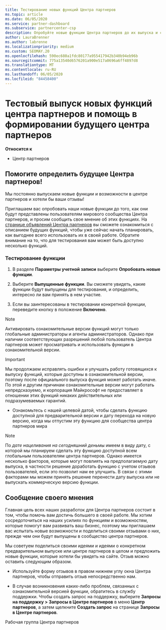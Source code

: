 ```yaml
---
title: Тестирование новых функций Центра партнеров
ms.topic: article
ms.date: 06/05/2020
ms.service: partner-dashboard
ms.subservice: partnercenter-csp
description: Опробуйте новые функции Центра партнеров до их выпуска и сообщите нам свое мнение. Помогите определить будущее Центра партнеров!
author: LauraBrenner
ms.author: labrenne
ms.localizationpriority: medium
ms.custom: SEOMAY.20
ms.openlocfilehash: 590ec680a1fdc80177a955417942b340b94eb96b
ms.sourcegitcommit: 775a13540d6576201a900e517a0696a6ff4897d8
ms.translationtype: MT
ms.contentlocale: ru-RU
ms.lasthandoff: 06/05/2020
ms.locfileid: "84458400"
---
```

# <a name="test-drive-new-partner-center-features-and-help-shape-the-future-of-partner-center"></a>Тестовый выпуск новых функций центра партнеров и помощь в формировании будущего центра партнеров

**Относится к**

- Центр партнеров

## <a name="help-shape-the-future-of-partner-center"></a>Помогите определить будущее Центра партнеров!

Мы постоянно выпускаем новые функции и возможности в центре партнеров и хотели бы ваши отзывы! 

Приглашаем вас опробовать наши новые функции до того, как они будут представлены пользователям мирового сообщества Центра партнеров, и просим сообщить свое мнение об этих функциях. На [странице объявлений Центра партнеров](announcements/index.md) вы сможете ознакомиться с описанием будущих функций, чтобы уже сейчас начать планировать, как выгоднее всего использовать их в своей работе. Обратите внимание на то, что для тестирования вам может быть доступно несколько функций.

### <a name="test-drive-a-feature"></a>Тестирование функции

1. В разделе **Параметры учетной записи** выберите **Опробовать новые функции**.

2. Выберите **Выпущенные функции**. Вы сможете увидеть, какие функции будут выпущены для тестирования, и определить, интересно ли вам принять в нем участие.

3. Если вы заинтересованы в тестировании конкретной функции, переведите кнопку в положение **Включено**.

> [!NOTE]  
> Активировать ознакомительные версии функций могут только глобальные администраторы и агенты администраторов. Однако при наличии соответствующих разрешений любой пользователь Центра партнеров может просматривать и использовать функции в ознакомительной версии.

> [!IMPORTANT]  
> Мы продолжаем исправлять ошибки и улучшать работу готовящихся к выпуску функций, которые доступны в ознакомительной версии, поэтому после официального выпуска функция может работать иначе. По этой и другим причинам ознакомительные версии могут работать непредсказуемо, и корпорация Майкрософт не предоставляет в отношении этих функций никаких действительных или подразумеваемых гарантий.

- Ознакомьтесь с нашей целевой датой, чтобы сделать функцию доступной для предварительной версии и дату перехода на новую версию, когда мы отпустим эту функцию для сообщества центра партнеров мира

> [!NOTE]  
> По *дате нацеливания на сегодняшний день*мы имеем в виду дату, с которой мы планируем сделать эту функцию доступной всем глобальным пользователям центра партнеров. Однако имеется несколько факторов, которые могут повлиять на предполагаемую дату выпуска, в частности решение доработать функцию с учетом отзывов пользователей, если это позволит нам ее улучшить. В связи с этими факторами мы можем принять решение перенести дату выпуска или не выпускать коммерческую версию функции.  
 
## <a name="tell-us-what-you-think"></a>Сообщение своего мнения

Главная цель всех наших разработок для Центра партнеров состоит в том, чтобы помочь вам достичь большего в своей работе. Мы хотим сосредоточиться на наших усилиях по функциям и возможностям, которые помогут вам развивать ваш бизнес, поэтому мы приглашаем вас испытать новые возможности и поделиться своими отзывами о них, прежде чем они будут выпущены в сообщество центра партнеров. 

Мы советуем поделиться своими идеями и идеями о конкретном предварительном выпуске или центре партнеров в целом и предложить новые функции, которые хотели бы увидеть на сайте. Отзыв можно оставить следующим образом.  

- Используйте форму отзывов в правом нижнем углу окна Центра партнеров, чтобы отправить отзыв непосредственно нам. 

- В случае возникновения каких-либо проблем, связанных с ознакомительной версией функции, обратитесь в службу поддержки. Чтобы создать запрос на поддержку, выберите **Запросы на поддержку > Запросы в Центре партнеров** в меню **Центр партнеров**, а затем щелкните **Создать запрос** на странице **Запросы в Центре партнеров**.


Рабочая группа Центра партнеров
